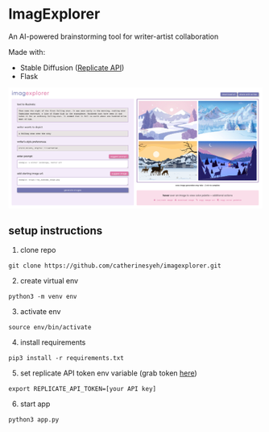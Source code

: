 # ImagExplorer
An AI-powered brainstorming tool for writer-artist collaboration

Made with:
* Stable Diffusion ([Replicate API](https://replicate.com/stability-ai/stable-diffusion/api))
* Flask

![Screenshot](static/screenshot.png)

## setup instructions
1. clone repo
```
git clone https://github.com/catherinesyeh/imagexplorer.git 
```

2. create virtual env
```
python3 -m venv env
```

3. activate env
```
source env/bin/activate
```

4. install requirements
```
pip3 install -r requirements.txt
```

5. set replicate API token env variable (grab token [here](https://replicate.com/account))
```
export REPLICATE_API_TOKEN=[your API key]
```

6. start app
```
python3 app.py
```
